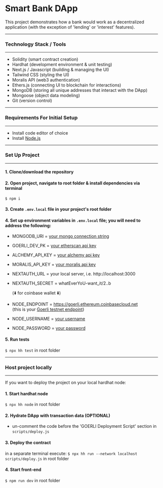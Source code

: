 # Smart Bank DApp

This project demonstrates how a bank would work as a decentralized application (with the exception of 'lending' or 'interest' features).

---

### Technology Stack / Tools

---

- Solidity (smart contract creation)
- Hardhat (development environment & unit testing)
- Next.js / Javascript (building & managing the UI)
- Tailwind CSS (styling the UI)
- Moralis API (web3 authentication)
- Ethers.js (connecting UI to blockchain for interactions)
- MongoDB (storing all unique addresses that interact with the DApp)
- Mongoose (object data modeling)
- Git (version control)

---

### Requirements For Initial Setup

---

- Install code editor of choice
- Install [Node.js](https://nodejs.org/en/)

---

### Set Up Project

---

#### 1. Clone/download the repository

#### 2. Open project, navigate to root folder & install dependencies via terminal

`$ npm i`

#### 3. Create `.env.local` file in your project's root folder

#### 4. Set up environment variables in `.env.local` file; you will need to address the following:

- MONGODB_URI = [your mongo connection string](https://www.mongodb.com/)
- GOERLI_DEV_PK = [your etherscan api key](https://etherscan.io/)
- ALCHEMY_API_KEY = [your alchemy api key](https://www.alchemy.com/)
- MORALIS_API_KEY = [your moralis api key](https://moralis.io/)
- NEXTAUTH_URL = your local server, i.e. http://localhost:3000
- NEXTAUTH_SECRET = whatEverYoU-want_it/2..b<br>

  (⬇️ for coinbase wallet ⬇️)

- NODE_ENDPOINT = https://goerli.ethereum.coinbasecloud.net <br>(this is your [Goerli testnet endpoint](https://docs.cloud.coinbase.com/node/docs/node-features))
- NODE_USERNAME = [your username](https://docs.cloud.coinbase.com/node/docs/ethersjs)
- NODE_PASSWORD = [your password](https://docs.cloud.coinbase.com/node/docs/ethersjs)

#### 5. Run tests

`$ npx hh test` in root folder

---

### Host project locally

---

If you want to deploy the project on your local hardhat node:

#### 1. Start hardhat node

`$ npx hh node` in root folder

#### 2. Hydrate DApp with transaction data (OPTIONAL)

- un-comment the code before the 'GOERLI Deployment Script' section in `scripts/deploy.js`

#### 3. Deploy the contract

in a separate terminal execute: `$ npx hh run --network localhost scripts/deploy.js` in root folder

#### 4. Start front-end

`$ npm run dev` in root folder
